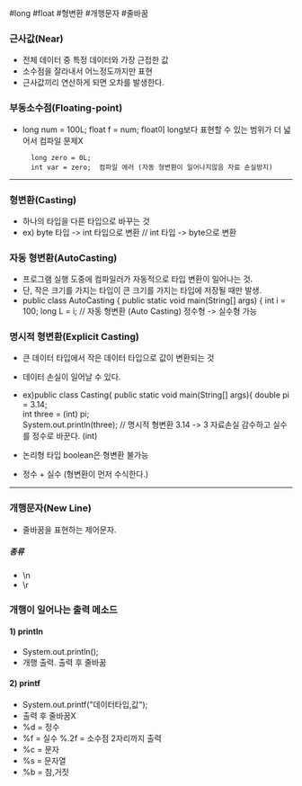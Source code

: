 #long #float #형변환 #개행문자 #줄바꿈 
### 근사값(Near)
- 전체 데이터 중 특정 데이터와 가장 근접한 값 
- 소수점을 잘라내서 어느정도까지만 표현 
- 근사값끼리 연산하게 되면 오차를 발생한다.

### 부동소수점(Floating-point)
- long num = 100L;
  float f = num;  float이 long보다 표현할 수 있는 범위가 더 넓어서 컴파일 문제X
						
		long zero = 0L;
	    int var = zero;  컴파일 에러 (자동 형변환이 일어나지않음 자료 손실방지)

---
### 형변환(Casting)
- 하나의 타입을 다른 타입으로 바꾸는 것
- ex) byte 타입 -> int 타입으로 변환 // int 타입 -> byte으로 변환
### 자동 형변환(AutoCasting)
- 프로그램 실행 도중에 컴파일러가 자동적으로 타입 변환이 일어나는 것.
- 단, 작은 크기를 가지는 타입이 큰 크기를 가지는 타입에 저장될 때만 발생.
- public class AutoCasting {
	public static void main(String[] args) {
		int i = 100;
		long L = i; // 자동 형변환 (Auto Casting) 정수형 -> 실수형 가능 

### 명시적 형변환(Explicit Casting)
- 큰 데이터 타입에서 작은 데이터 타입으로 값이 변환되는 것
- 데이터 손실이 일어날 수 있다.
- ex)public class Casting{
	public static void main(String[] args){
		double pi = 3.14;		
		int three = (int) pi;		
	System.out.println(three); // 명시적 형변환 3.14 -> 3 자료손실 감수하고 실수를 정수로 바꾼다. (int)

- 논리형 타입 boolean은 형변환 불가능
- 정수 + 실수 (형변환이 먼저 수식한다.)

---
### 개행문자(New Line)
- 줄바꿈을 표현하는 제어문자.
##### 종류 
- \\n
- \\r

### 개행이 일어나는 출력 메소드
#### 1) println 
- System.out.println(); 
- 개행 출력. 출력 후 줄바꿈

#### 2) printf 
- System.out.printf("데이터타입,값");
- 출력 후 줄바꿈X
- %d = 정수
- %f = 실수  %.2f = 소수점 2자리까지 출력 
- %c = 문자
- %s = 문자열
- %b = 참,거짓
